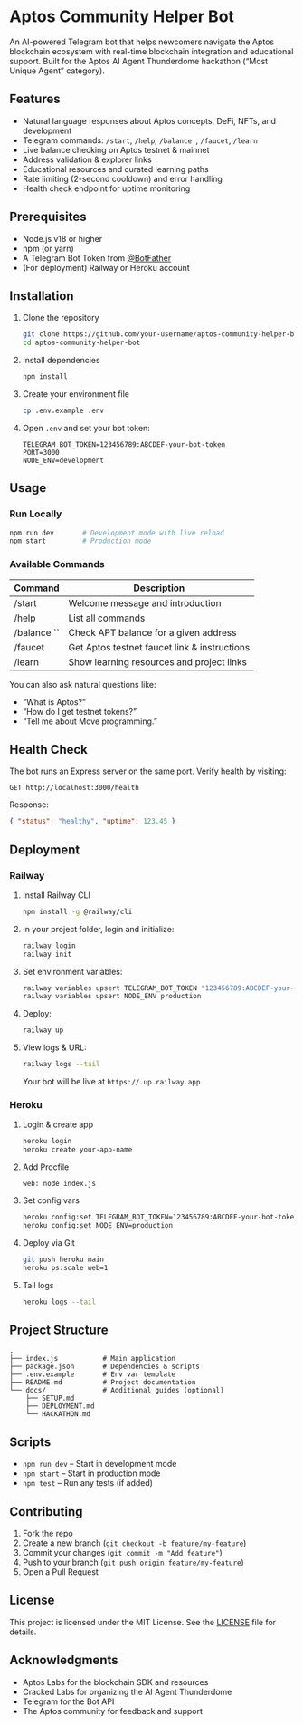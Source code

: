 # Aptos Community Helper Bot

An AI-powered Telegram bot that helps newcomers navigate the Aptos blockchain ecosystem with real-time blockchain integration and educational support. Built for the Aptos AI Agent Thunderdome hackathon (“Most Unique Agent” category).

## Features
- Natural language responses about Aptos concepts, DeFi, NFTs, and development  
- Telegram commands: `/start`, `/help`, `/balance `, `/faucet`, `/learn`  
- Live balance checking on Aptos testnet & mainnet  
- Address validation & explorer links  
- Educational resources and curated learning paths  
- Rate limiting (2-second cooldown) and error handling  
- Health check endpoint for uptime monitoring  

## Prerequisites
- Node.js v18 or higher  
- npm (or yarn)  
- A Telegram Bot Token from [@BotFather](https://t.me/BotFather)  
- (For deployment) Railway or Heroku account  

## Installation

1. Clone the repository  
   ```bash
   git clone https://github.com/your-username/aptos-community-helper-bot.git
   cd aptos-community-helper-bot
   ```

2. Install dependencies  
   ```bash
   npm install
   ```

3. Create your environment file  
   ```bash
   cp .env.example .env
   ```

4. Open `.env` and set your bot token:  
   ```env
   TELEGRAM_BOT_TOKEN=123456789:ABCDEF-your-bot-token
   PORT=3000
   NODE_ENV=development
   ```

## Usage

### Run Locally
```bash
npm run dev       # Development mode with live reload
npm start         # Production mode
```

### Available Commands

| Command                   | Description                                  |
|---------------------------|----------------------------------------------|
| /start                    | Welcome message and introduction             |
| /help                     | List all commands                            |
| /balance ``      | Check APT balance for a given address        |
| /faucet                   | Get Aptos testnet faucet link & instructions |
| /learn                    | Show learning resources and project links    |

You can also ask natural questions like:
- “What is Aptos?”  
- “How do I get testnet tokens?”  
- “Tell me about Move programming.”  

## Health Check

The bot runs an Express server on the same port. Verify health by visiting:
```
GET http://localhost:3000/health
```
Response:
```json
{ "status": "healthy", "uptime": 123.45 }
```

## Deployment

### Railway

1. Install Railway CLI  
   ```bash
   npm install -g @railway/cli
   ```
2. In your project folder, login and initialize:  
   ```bash
   railway login
   railway init
   ```
3. Set environment variables:  
   ```bash
   railway variables upsert TELEGRAM_BOT_TOKEN "123456789:ABCDEF-your-bot-token"
   railway variables upsert NODE_ENV production
   ```
4. Deploy:  
   ```bash
   railway up
   ```
5. View logs & URL:  
   ```bash
   railway logs --tail
   ```
   Your bot will be live at `https://.up.railway.app`

### Heroku

1. Login & create app  
   ```bash
   heroku login
   heroku create your-app-name
   ```
2. Add Procfile  
   ```text
   web: node index.js
   ```
3. Set config vars  
   ```bash
   heroku config:set TELEGRAM_BOT_TOKEN=123456789:ABCDEF-your-bot-token
   heroku config:set NODE_ENV=production
   ```
4. Deploy via Git  
   ```bash
   git push heroku main
   heroku ps:scale web=1
   ```
5. Tail logs  
   ```bash
   heroku logs --tail
   ```

## Project Structure
```
.
├── index.js           # Main application
├── package.json       # Dependencies & scripts
├── .env.example       # Env var template
├── README.md          # Project documentation
└── docs/              # Additional guides (optional)
    ├── SETUP.md
    ├── DEPLOYMENT.md
    └── HACKATHON.md
```

## Scripts

- `npm run dev` – Start in development mode  
- `npm start` – Start in production mode  
- `npm test` – Run any tests (if added)  

## Contributing
1. Fork the repo  
2. Create a new branch (`git checkout -b feature/my-feature`)  
3. Commit your changes (`git commit -m "Add feature"`)  
4. Push to your branch (`git push origin feature/my-feature`)  
5. Open a Pull Request  

## License
This project is licensed under the MIT License. See the [LICENSE](LICENSE) file for details.

## Acknowledgments
- Aptos Labs for the blockchain SDK and resources  
- Cracked Labs for organizing the AI Agent Thunderdome  
- Telegram for the Bot API  
- The Aptos community for feedback and support  
